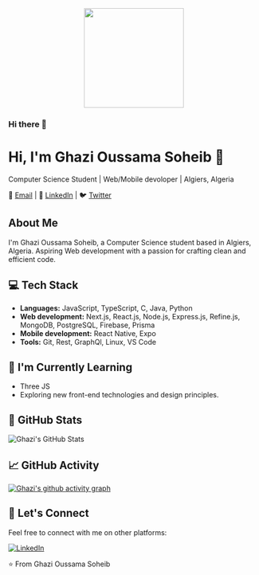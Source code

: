 <div id="header" align="center">
  <img src="https://media4.giphy.com/media/v1.Y2lkPTc5MGI3NjExN3owMWdhOWhja2Jsd3FndTY2bnFsMTBveHBoMGR0dmg3ZmZzbGx6bCZlcD12MV9pbnRlcm5hbF9naWZfYnlfaWQmY3Q9Zw/LaVp0AyqR5bGsC5Cbm/giphy.gif" width="200"/>
</div>



### Hi there 👋

# Hi, I'm Ghazi Oussama Soheib 👋

Computer Science Student | Web/Mobile devoloper | Algiers, Algeria

📧 [Email](mailto:sohaib.ghazi@outlook.fr) | 👔 [LinkedIn](https://www.linkedin.com/in/oussama-soheib-ghazi-473b88287) | 🐦 [Twitter](https://twitter.com/OussamaGhz)

## About Me

I'm Ghazi Oussama Soheib, a Computer Science student based in Algiers, Algeria. Aspiring Web development with a passion for crafting clean and efficient code.

## 💻 Tech Stack

- **Languages:** JavaScript, TypeScript, C, Java, Python
- **Web development:** Next.js, React.js, Node.js, Express.js, Refine.js, MongoDB, PostgreSQL, Firebase, Prisma
- **Mobile development:** React Native, Expo
- **Tools:** Git, Rest, GraphQl, Linux, VS Code

## 🌱 I'm Currently Learning
- Three JS
- Exploring new front-end technologies and design principles.


## 🌟 GitHub Stats

![Ghazi's GitHub Stats](https://github-readme-stats.vercel.app/api?username=OussamaGhz&show_icons=true&hide=contribs,prs)

## 📈 GitHub Activity

[![Ghazi's github activity graph](https://github-readme-activity-graph.vercel.app/graph?username=OussamaGhz&theme=react-dark	)](https://github.com/ashutosh00710/github-readme-activity-graph)

## 🤝 Let's Connect

Feel free to connect with me on other platforms:

[![LinkedIn](https://img.shields.io/badge/-GhaziOussamaSoheib-blue?style=flat-square&logo=Linkedin&logoColor=white&link=https://www.linkedin.com/in/oussama-soheib-ghazi-473b88287)](https://www.linkedin.com/in/oussama-soheib-ghazi-473b88287)

⭐️ From Ghazi Oussama Soheib
